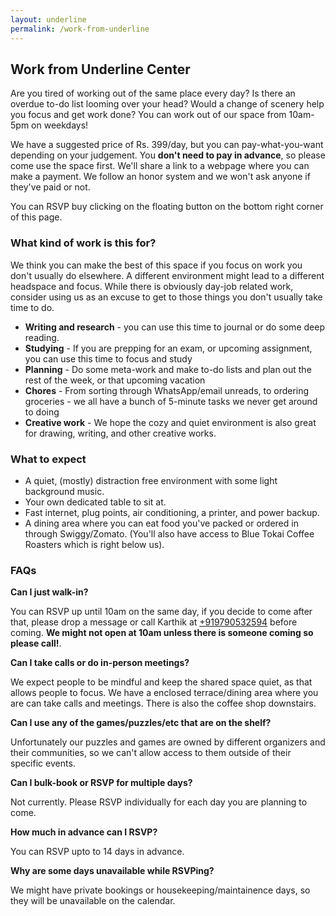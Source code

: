 ```yaml
---
layout: underline
permalink: /work-from-underline
---
```


## Work from Underline Center

Are you tired of working out of the same place every day? Is there an overdue to-do list looming over your head? Would a change of scenery help you focus and get work done? You can work out of our space from 10am-5pm on weekdays!

We have a suggested price of Rs. 399/day, but you can pay-what-you-want depending on your judgement. You **don't need to pay in advance**, so please come use the space first. We'll share a link to a webpage where you can make a payment. We follow an honor system and we won't ask anyone if they've paid or not.

You can RSVP buy clicking on the floating button on the bottom right corner of this page.


### What kind of work is this for?

We think you can make the best of this space if you focus on work you don't usually do elsewhere. A different environment might lead to a different headspace and focus. While there is obviously day-job related work, consider using us as an excuse to get to those things you don't usually take time to do.

* **Writing and research** - you can use this time to journal or do some deep reading.
* **Studying** - If you are prepping for an exam, or upcoming assignment, you can use this time to focus and study
* **Planning** - Do some meta-work and make to-do lists and plan out the rest of the week, or that upcoming vacation
* **Chores** - From sorting through WhatsApp/email unreads, to ordering groceries - we all have a bunch of 5-minute tasks we never get around to doing
* **Creative work** - We hope the cozy and quiet environment is also great for drawing, writing, and other creative works.

### What to expect

* A quiet, (mostly) distraction free environment with some light background music.
* Your own dedicated table to sit at.
* Fast internet, plug points, air conditioning, a printer, and power backup.
* A dining area where you can eat food you've packed or ordered in through Swiggy/Zomato. (You'll also have access to Blue Tokai Coffee Roasters which is right below us).

### FAQs

**Can I just walk-in?**

You can RSVP up until 10am on the same day, if you decide to come after that, please drop a message or call Karthik at [+919790532594](tel:+919790532594) before coming. **We might not open at 10am unless there is someone coming so please call!**.

**Can I take calls or do in-person meetings?**

We expect people to be mindful and keep the shared space quiet, as that allows people to focus. We have a enclosed terrace/dining area where you are can take calls and meetings. There is also the coffee shop downstairs.

**Can I use any of the games/puzzles/etc that are on the shelf?**

Unfortunately our puzzles and games are owned by different organizers and their communities, so we can't allow access to them outside of their specific events.

**Can I bulk-book or RSVP for multiple days?**

Not currently. Please RSVP individually for each day you are planning to come.

**How much in advance can I RSVP?**

You can RSVP upto to 14 days in advance.

**Why are some days unavailable while RSVPing?**

We might have private bookings or housekeeping/maintainence days, so they will be unavailable on the calendar.


<!-- Cal floating-popup embed code begins -->
<script type="text/javascript">
  (function (C, A, L) { let p = function (a, ar) { a.q.push(ar); }; let d = C.document; C.Cal = C.Cal || function () { let cal = C.Cal; let ar = arguments; if (!cal.loaded) { cal.ns = {}; cal.q = cal.q || []; d.head.appendChild(d.createElement("script")).src = A; cal.loaded = true; } if (ar[0] === L) { const api = function () { p(api, arguments); }; const namespace = ar[1]; api.q = api.q || []; if(typeof namespace === "string"){cal.ns[namespace] = cal.ns[namespace] || api;p(cal.ns[namespace], ar);p(cal, ["initNamespace", namespace]);} else p(cal, ar); return;} p(cal, ar); }; })(window, "https://app.cal.com/embed/embed.js", "init");
Cal("init", "work", {origin:"https://cal.com"});

  Cal.ns.work("floatingButton", {"calLink":"underline-center/work","config":{"layout":"month_view"},"buttonText":"Click here to RSVP","buttonPosition":"bottom-right","buttonColor":"#f15c55"}); 
  Cal.ns.work("ui", {"cssVarsPerTheme":{"light":{"cal-brand":"#f15c55"},"dark":{"cal-brand":"#61ACDF"}},"hideEventTypeDetails":false,"layout":"month_view"});
  </script>
  <!-- Cal floating-popup embed code ends -->
